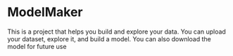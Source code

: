 # ModelMaker
This is a project that helps you build and explore your data. You can upload your dataset, explore it, and build a model. You can also download the model for future use
